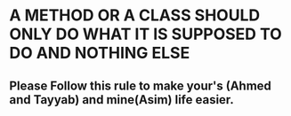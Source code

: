 
# A METHOD OR A CLASS SHOULD ONLY DO WHAT IT IS SUPPOSED TO DO AND NOTHING ELSE

## Please Follow this rule to make your's (Ahmed and Tayyab) and mine(Asim) life easier. 